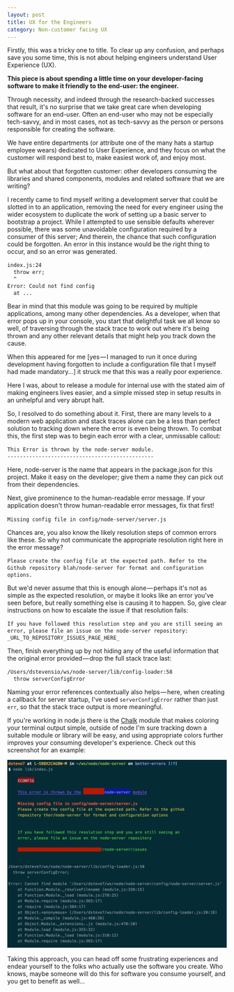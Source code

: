 ```yaml
---
layout: post
title: UX for the Engineers
category: Non-customer facing UX
---
```



Firstly, this was a tricky one to title. To clear up any confusion, and perhaps save you some time, this is not about helping engineers understand User Experience (UX).

<strong>This piece is about spending a little time on your developer-facing software to make it friendly to the end-user: the engineer.</strong>

Through necessity, and indeed through the research-backed successes that result, it's no surprise that we take great care when developing software for an end-user. Often an end-user who may not be especially tech-savvy, and in most cases, not as tech-savvy as the person or persons responsible for creating the software.

We have entire departments (or attribute one of the many hats a startup employee wears) dedicated to User Experience, and they focus on what the customer will respond best to, make easiest work of, and enjoy most.

But what about that forgotten customer: other developers consuming the libraries and shared components, modules and related software that we are writing?

I recently came to find myself writing a development server that could be slotted in to an application, removing the need for every engineer using the wider ecosystem to duplicate the work of setting up a basic server to bootstrap a project. While I attempted to use sensible defaults wherever possible, there was some unavoidable configuration required by a consumer of this server; And therein, the chance that such configuration could be forgotten. An error in this instance would be the right thing to occur, and so an error was generated.

```
index.js:24
  throw err;
  ^
Error: Could not find config
  at ...
```

Bear in mind that this module was going to be required by multiple applications, among many other dependencies. As a developer, when that error pops up in your console, you start that delightful task we all know so well, of traversing through the stack trace to work out where it's being thrown and any other relevant details that might help you track down the cause.

When this appeared for me [yes — I managed to run it once during development having forgotten to include a configuration file that I myself had made mandatory...] it struck me that this was a really poor experience.

Here I was, about to release a module for internal use with the stated aim of making engineers lives easier, and a simple missed step in setup results in an unhelpful and very abrupt halt.

So, I resolved to do something about it. First, there are many levels to a modern web application and stack traces alone can be a less than perfect solution to tracking down where the error is even being thrown. To combat this, the first step was to begin each error with a clear, unmissable callout:

```
This Error is thrown by the node-server module.
-----------------------------------------------
```

Here, node-server is the name that appears in the package.json for this project. Make it easy on the developer; give them a name they can pick out from their dependencies.

Next, give prominence to the human-readable error message. If your application doesn't throw human-readable error messages, fix that first!

`Missing config file in config/node-server/server.js`

Chances are, you also know the likely resolution steps of common errors like these. So why not communicate the appropriate resolution right here in the error message?

```
Please create the config file at the expected path. Refer to the Github repository blah/node-server for format and configuration options.
```

But we'd never assume that this is enough alone — perhaps it's not as simple as the expected resolution, or maybe it looks like an error you've seen before, but really something else is causing it to happen. So, give clear instructions on how to escalate the issue if that resolution fails:

```
If you have followed this resolution step and you are still seeing an error, please file an issue on the node-server repository:
_URL_TO_REPOSITORY_ISSUES_PAGE_HERE_
```

Then, finish everything up by not hiding any of the useful information that the original error provided — drop the full stack trace last:

```
/Users/dstevensio/ws/node-server/lib/config-loader:58
  throw serverConfigError
```

Naming your error references contextually also helps — here, when creating a callback for server startup, I've used `serverConfigError` rather than just `err`, so that the stack trace output is more meaningful.

If you're working in node.js there is the [Chalk](https://www.npmjs.com/package/chalk) module that makes coloring your terminal output simple, outside of node I'm sure tracking down a suitable module or library will be easy, and using appropriate colors further improves your consuming developer's experience. Check out this screenshot for an example:

![Action Screenshot](/images/errorexample.png)

Taking this approach, you can head off some frustrating experiences and endear yourself to the folks who actually use the software you create. Who knows, maybe someone will do this for software you consume yourself, and you get to benefit as well...
